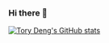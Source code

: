### Hi there 👋
[![Tory Deng's GitHub stats](https://github-readme-stats.vercel.app/api?username=ToryDeng&show_icons=true&theme=flag-india)](https://github.com/anuraghazra/github-readme-stats)
<!--
**ToryDeng/ToryDeng** is a ✨ _special_ ✨ repository because its `README.md` (this file) appears on your GitHub profile.

Here are some ideas to get you started:

- 🔭 I’m currently working on ...
- 🌱 I’m currently learning ...
- 👯 I’m looking to collaborate on ...
- 🤔 I’m looking for help with ...
- 💬 Ask me about ...
- 📫 How to reach me: ...
- 😄 Pronouns: ...
- ⚡ Fun fact: ...
-->
